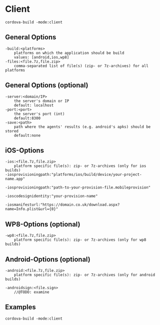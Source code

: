# Client
	cordova-build -mode:client

## General Options
	-build:<platforms>
		platforms on which the application should be build
		values: [android,ios,wp8]
	-files:<file.7z,file.zip>
		comma-separated list of file(s) (zip- or 7z-archives) for all platforms

## General Options (optional)
	-server:<domain/IP>
		the server's domain or IP
		default: localhost
	-port:<port>
		the server's port (int)
		default:8300
    -save:<path>
		path where the agents' results (e.g. android's apks) should be stored
		default:none

## iOS-Options
	-ios:<file.7z,file.zip>
		platform specific file(s): zip- or 7z-archives (only for ios builds)
	-iosprovisioningpath:"platforms/ios/build/device/your-project-name.app"

	-iosprovisioningpath:"path-to-your-provision-file.mobileprovision"

	-ioscodesignidentity:"your-provision-name"

	-iosmanifesturl:"https://domain.co.uk/download.aspx?name=Info.plist&url={0}"

## WP8-Options (optional)
	-wp8:<file.7z,file.zip>
		platform specific file(s): zip- or 7z-archives (only for wp8 builds)

## Android-Options (optional)
	-android:<file.7z,file.zip>
		platform specific file(s): zip- or 7z-archives (only for android builds)

	-androidsign:<file.sign>
		//@TODO: examine

## Examples
	cordova-build -mode:client
